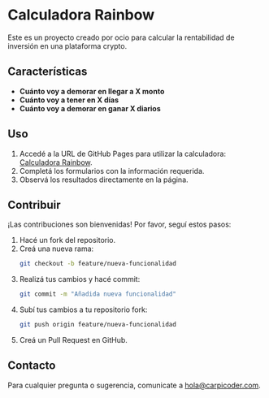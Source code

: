 # Calculadora Rainbow

Este es un proyecto creado por ocio para calcular la rentabilidad de inversión en una plataforma crypto.

## Características

- **Cuánto voy a demorar en llegar a X monto**
- **Cuánto voy a tener en X días**
- **Cuánto voy a demorar en ganar X diarios**

## Uso

1. Accedé a la URL de GitHub Pages para utilizar la calculadora: [Calculadora Rainbow](https://carpicoder.github.io/calculadora-rainbow/).
2. Completá los formularios con la información requerida.
3. Observá los resultados directamente en la página.

## Contribuir

¡Las contribuciones son bienvenidas! Por favor, seguí estos pasos:

1. Hacé un fork del repositorio.
2. Creá una nueva rama:
    ```bash
    git checkout -b feature/nueva-funcionalidad
    ```
3. Realizá tus cambios y hacé commit:
    ```bash
    git commit -m "Añadida nueva funcionalidad"
    ```
4. Subí tus cambios a tu repositorio fork:
    ```bash
    git push origin feature/nueva-funcionalidad
    ```
5. Creá un Pull Request en GitHub.

## Contacto

Para cualquier pregunta o sugerencia, comunicate a hola@carpicoder.com.